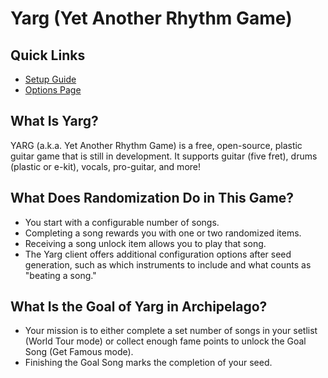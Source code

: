 # Yarg (Yet Another Rhythm Game)

## Quick Links
- [Setup Guide](../../../tutorial/Yarg/setup/en)
- [Options Page](../player-options)

## What Is Yarg?
YARG (a.k.a. Yet Another Rhythm Game) is a free, open-source, plastic guitar game that is still in development. 
It supports guitar (five fret), drums (plastic or e-kit), vocals, pro-guitar, and more!

## What Does Randomization Do in This Game?
- You start with a configurable number of songs.
- Completing a song rewards you with one or two randomized items.
- Receiving a song unlock item allows you to play that song.
- The Yarg client offers additional configuration options after seed generation, such as which instruments to include and what counts as "beating a song."

## What Is the Goal of Yarg in Archipelago?
- Your mission is to either complete a set number of songs in your setlist (World Tour mode) or collect enough fame points to unlock the Goal Song (Get Famous mode).
- Finishing the Goal Song marks the completion of your seed.
